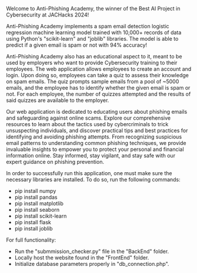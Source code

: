 Welcome to Anti-Phishing Academy, the winner of the Best AI Project in Cybersecurity at JACHacks 2024!

Anti-Phishing Academy implements a spam email detection logistic regression machine learning model trained with 10,000+ records of data using Python's "scikit-learn" and "joblib" libraries. The model is able to predict if a given email is spam or not with 94% accuracy!

Anti-Phishing Academy also has an educational aspect to it, meant to be used by employers who want to provide Cybersecurity training to their employees. The web application allows employees to create an account and login. Upon doing so, employees can take a quiz to assess their knowledge on spam emails. The quiz prompts sample emails from a pool of ~5000 emails, and the employee has to identify whether the given email is spam or not. For each employee, the number of quizzes attempted and the results of said quizzes are available to the employer.

Our web application is dedicated to educating users about phishing emails and safeguarding against online scams. Explore our comprehensive resources to learn about the tactics used by cybercriminals to trick unsuspecting individuals, and discover practical tips and best practices for identifying and avoiding phishing attempts. From recognizing suspicious email patterns to understanding common phishing techniques, we provide invaluable insights to empower you to protect your personal and financial information online. Stay informed, stay vigilant, and stay safe with our expert guidance on phishing prevention.

In order to successfully run this application, one must make sure the necessary libraries are installed.
To do so, run the following commands:
- pip install numpy
- pip install pandas
- pip install matplotlib
- pip install seaborn
- pip install scikit-learn
- pip install flask
- pip install joblib

For full functionality:
- Run the "submmission_checker.py" file in the "BackEnd" folder.
- Locally host the website found in the "FrontEnd" folder.
- Initialize database parameters properly in "db_connection.php".
